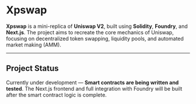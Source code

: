 # Xpswap

**Xpswap** is a mini-replica of **Uniswap V2**, built using **Solidity**, **Foundry**, and **Next.js**. The project aims to recreate the core mechanics of Uniswap, focusing on decentralized token swapping, liquidity pools, and automated market making (AMM).

---

## **Project Status**
Currently under development — **Smart contracts are being written and tested**. The Next.js frontend and full integration with Foundry will be built after the smart contract logic is complete.
